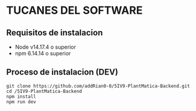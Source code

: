 # TUCANES DEL SOFTWARE 

## Requisitos de instalacion 

- Node v14.17.4 o superior
- npm 6.14.14 o superior

## Proceso de instalacion (DEV)

    git clone https://github.com/addRian0-0/5IV9-PlantMatica-Backend.git
    cd /5IV9-PlantMatica-Backend
    npm install
    npm run dev
